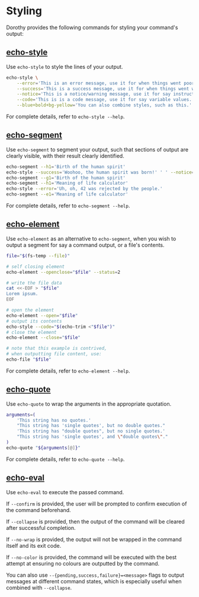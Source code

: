 # Styling

Dorothy provides the following commands for styling your command's output:

## [echo-style](https://github.com/bevry/dorothy/blob/master/commands/echo-style)

Use `echo-style` to style the lines of your output.

```bash
echo-style \
	--error='This is an error message, use it for when things went poorly.' $'\n' \
	--success='This is a success message, use it for when things went well.' $'\n' \
	--notice='This is a notice/warning message, use it for say instructions.' $'\n' \
	--code='This is is a code message, use it for say variable values.' $'\n' \
	--blue+bold+bg-yellow='You can also combine styles, such as this.'
```

For complete details, refer to `echo-style --help`.

## [echo-segment](https://github.com/bevry/dorothy/blob/master/commands/echo-segment)

Use `echo-segment` to segment your output, such that sections of output are clearly visible, with their result clearly identified.

```bash
echo-segment --h1='Birth of the human spirit'
echo-style --success='Woohoo, the human spirit was born!' ' ' --notice='Although... it was at the cost of the eviction, or rather the liberation, from eden.'
echo-segment --g1='Birth of the human spirit'
echo-segment --h1='Meaning of life calculator'
echo-style --error='Uh, oh, 42 was rejected by the people.'
echo-segment --e1='Meaning of life calculator'
```

For complete details, refer to `echo-segment --help`.

## [echo-element](https://github.com/bevry/dorothy/blob/master/commands/echo-element)

Use `echo-element` as an alternative to `echo-segment`, when you wish to output a segment for say a command output, or a file's contents.

```bash
file="$(fs-temp --file)"

# self closing element
echo-element --openclose="$file" --status=2

# write the file data
cat <<-EOF > "$file"
Lorem ipsum.
EOF

# open the element
echo-element --open="$file"
# output its contents
echo-style --code="$(echo-trim <"$file")"
# close the element
echo-element --close="$file"

# note that this example is contrived,
# when outputting file content, use:
echo-file "$file"
```

For complete details, refer to `echo-element --help`.

## [echo-quote](https://github.com/bevry/dorothy/blob/master/commands/echo-quote)

Use `echo-quote` to wrap the arguments in the appropriate quotation.

```bash
arguments=(
	'This string has no quotes.'
	"This string has 'single quotes', but no double quotes."
	'This string has "double quotes", but no single quotes.'
	"This string has 'single quotes', and \"double quotes\"."
)
echo-quote "${arguments[@]}"
```

For complete details, refer to `echo-quote --help`.

## [echo-eval](https://github.com/bevry/dorothy/blob/master/commands/echo-eval)

Use `echo-eval` to execute the passed command.

If `--confirm` is provided, the user will be prompted to confirm execution of the command beforehand.

If `--collapse` is provided, then the output of the command will be cleared after successful completion.

If `--no-wrap` is provided, the output will not be wrapped in the command itself and its exit code.

If `--no-color` is provided, the command will be executed with the best attempt at ensuring no colours are outputted by the command.

You can also use `--{pending,success,failure}=<message>` flags to output messages at different command states, which is especially useful when combined with `--collapse`.
